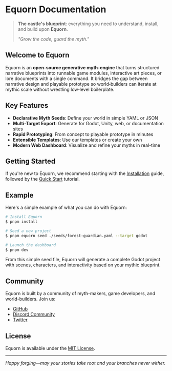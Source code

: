 # Equorn Documentation

> **The castle's blueprint**: everything you need to understand, install, and build upon **Equorn**.
>
> *"Grow the code, guard the myth."*

## Welcome to Equorn

Equorn is an **open‑source generative myth‑engine** that turns structured narrative blueprints into runnable game modules, interactive art pieces, or lore documents with a single command. It bridges the gap between narrative design and playable prototype so world‑builders can iterate at mythic scale without wrestling low‑level boilerplate.

## Key Features

- **Declarative Myth Seeds**: Define your world in simple YAML or JSON
- **Multi-Target Export**: Generate for Godot, Unity, web, or documentation sites
- **Rapid Prototyping**: From concept to playable prototype in minutes
- **Extensible Templates**: Use our templates or create your own
- **Modern Web Dashboard**: Visualize and refine your myths in real-time

## Getting Started

If you're new to Equorn, we recommend starting with the [Installation](getting-started/installation.md) guide, followed by the [Quick Start](getting-started/quick-start.md) tutorial.

## Example

Here's a simple example of what you can do with Equorn:

```bash
# Install Equorn
$ pnpm install

# Seed a new project
$ pnpm equorn seed ./seeds/forest-guardian.yaml --target godot

# Launch the dashboard
$ pnpm dev
```

From this simple seed file, Equorn will generate a complete Godot project with scenes, characters, and interactivity based on your mythic blueprint.

## Community

Equorn is built by a community of myth-makers, game developers, and world-builders. Join us:

- [GitHub](https://github.com/equorn/equorn)
- [Discord Community](https://discord.gg/equorn)
- [Twitter](https://twitter.com/equornengine)

## License

Equorn is available under the [MIT License](https://github.com/equorn/equorn/blob/main/LICENSE).

---

*Happy forging—may your stories take root and your branches never wither.*
